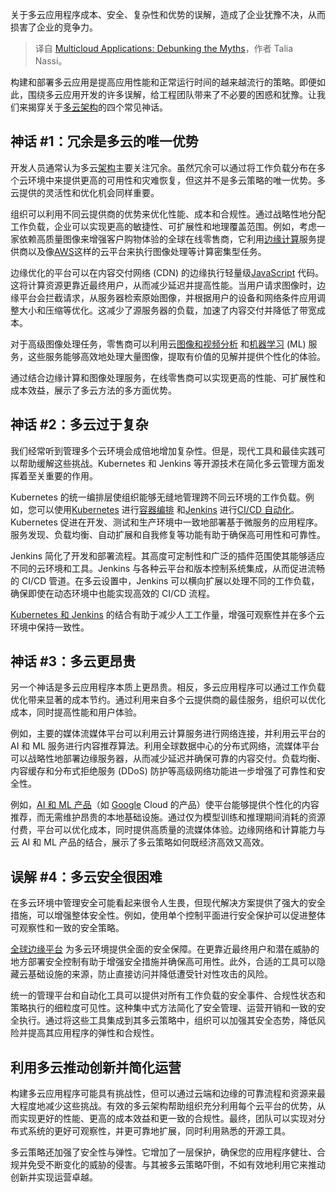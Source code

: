 
<!--
title: 多云应用程序：揭穿神话
cover: https://cdn.thenewstack.io/media/2024/07/8010ac95-myths-about-multicloud-applications.jpg
-->

关于多云应用程序成本、安全、复杂性和优势的误解，造成了企业犹豫不决，从而损害了企业的竞争力。

> 译自 [Multicloud Applications: Debunking the Myths](https://thenewstack.io/debunking-the-myths-about-multicloud-applications/)，作者 Talia Nassi。

构建和部署多云应用是提高应用性能和正常运行时间的越来越流行的策略。即便如此，围绕多云应用开发的许多误解，给工程团队带来了不必要的困惑和犹豫。让我们来揭穿关于[多云架构](https://thenewstack.io/multicloud-architecture-what-i-want-to-see/)的四个常见神话。

## 神话 #1：冗余是多云的唯一优势

开发人员通常认为多云[架构](https://roadmap.sh/software-architect)主要关注冗余。虽然冗余可以通过将工作负载分布在多个云环境中来提供更高的可用性和灾难恢复，但这并不是多云策略的唯一优势。多云提供的灵活性和优化机会同样重要。

组织可以利用不同云提供商的优势来优化性能、成本和合规性。通过战略性地分配工作负载，企业可以实现更高的敏捷性、可扩展性和地理覆盖范围。例如，考虑一家依赖高质量图像来增强客户购物体验的全球在线零售商，它利用[边缘计算](https://thenewstack.io/edge-computing/)服务提供商以及像[AWS](https://aws.amazon.com/?utm_content=inline+mention)这样的云平台来执行图像处理等计算密集型任务。

边缘优化的平台可以在内容交付网络 (CDN) 的边缘执行轻量级[JavaScript](https://roadmap.sh/javascript) 代码。这将计算资源更靠近最终用户，从而减少延迟并提高性能。当用户请求图像时，边缘平台会拦截请求，从服务器检索原始图像，并根据用户的设备和网络条件应用调整大小和压缩等优化。这减少了源服务器的负载，加速了内容交付并降低了带宽成本。

对于高级图像处理任务，零售商可以利用云[图像和视频分析](https://docs.aws.amazon.com/rekognition/latest/dg/what-is.html) 和[机器学习](https://docs.aws.amazon.com/rekognition/latest/dg/what-is.html) (ML) 服务，这些服务能够高效地处理大量图像，提取有价值的见解并提供个性化的体验。

通过结合边缘计算和图像处理服务，在线零售商可以实现更高的性能、可扩展性和成本效益，展示了多云方法的多方面优势。

## 神话 #2：多云过于复杂

我们经常听到管理多个云环境会成倍地增加复杂性。但是，现代工具和最佳实践可以帮助缓解这些挑战。Kubernetes 和 Jenkins 等开源技术在简化多云管理方面发挥着至关重要的作用。

Kubernetes 的统一编排层使组织能够无缝地管理跨不同云环境的工作负载。例如，您可以使用[Kubernetes](https://www.linode.com/docs/guides/kubernetes/) 进行[容器编排](https://www.linode.com/products/kubernetes/) 和[Jenkins](https://www.jenkins.io/) 进行[CI/CD 自动化](https://thenewstack.io/ci-cd/)。Kubernetes 促进在开发、测试和生产环境中一致地部署基于微服务的应用程序。服务发现、负载均衡、自动扩展和自我修复等功能有助于确保高可用性和可靠性。

Jenkins 简化了开发和部署流程。其高度可定制性和广泛的插件范围使其能够适应不同的云环境和工具。Jenkins 与各种云平台和版本控制系统集成，从而促进流畅的 CI/CD 管道。在多云设置中，Jenkins 可以横向扩展以处理不同的工作负载，确保即使在动态环境中也能实现高效的 CI/CD 流程。

[Kubernetes 和 Jenkins](https://thenewstack.io/jenkins-kubernetes-cd-pipelines/) 的结合有助于减少人工工作量，增强可观察性并在多个云环境中保持一致性。

## 神话 #3：多云更昂贵

另一个神话是多云应用程序本质上更昂贵。相反，多云应用程序可以通过工作负载优化带来显著的成本节约。通过利用来自多个云提供商的最佳服务，组织可以优化成本，同时提高性能和用户体验。

例如，主要的媒体流媒体平台可以利用云计算服务进行网络连接，并利用云平台的 AI 和 ML 服务进行内容推荐算法。利用全球数据中心的分布式网络，流媒体平台可以战略性地部署边缘服务器，从而减少延迟并确保可靠的内容交付。负载均衡、内容缓存和分布式拒绝服务 (DDoS) 防护等高级网络功能进一步增强了可靠性和安全性。

例如，[AI 和 ML 产品](https://cloud.google.com/products/ai)（如 [Google](https://cloud.google.com/?utm_content=inline+mention) Cloud 的产品）使平台能够提供个性化的内容推荐，而无需维护昂贵的本地基础设施。通过仅为模型训练和推理期间消耗的资源付费，平台可以优化成本，同时提供高质量的流媒体体验。边缘网络和计算能力与云 AI 和 ML 产品的结合，展示了多云策略如何既经济高效又高效。

## 误解 #4：多云安全很困难
在多云环境中管理安全可能看起来很令人生畏，但现代解决方案提供了强大的安全措施，可以增强整体安全性。例如，使用单个控制平面进行安全保护可以促进整体可观察性和一致的安全策略。

[全球边缘平台](https://www.akamai.com/why-akamai) 为多云环境提供全面的安全保障。在更靠近最终用户和潜在威胁的地方部署安全控制有助于增强安全措施并确保高可用性。此外，合适的工具可以隐藏云基础设施的来源，防止直接访问并降低遭受针对性攻击的风险。

统一的管理平台和自动化工具可以提供对所有工作负载的安全事件、合规性状态和策略执行的细粒度可见性。这种集中式方法简化了安全管理、运营开销和一致的安全执行。通过将这些工具集成到其多云策略中，组织可以加强其安全态势，降低风险并提高其应用程序的弹性和合规性。

## 利用多云推动创新并简化运营

构建多云应用程序可能具有挑战性，但可以通过云端和边缘的可靠流程和资源来最大程度地减少这些挑战。有效的多云架构帮助组织充分利用每个云平台的优势，从而实现更好的性能、更高的成本效益和更一致的合规性。最终，团队可以实现对分布式系统的更好可观察性，并更可靠地扩展，同时利用熟悉的开源工具。

多云策略还加强了安全性与弹性。它增加了一层保护，确保您的应用程序健壮、合规并免受不断变化的威胁的侵害。与其被多云策略吓倒，不如有效地利用它来推动创新并实现运营卓越。


